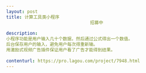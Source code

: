 ```yaml
---                
layout: post       
title: 计算工具类小程序
                                招募中
           
description: 
小程序功能是用户输入几十个数据，然后通过公式得出一个数值。
后台保存用户的输入，避免用户每次得重新输。
用激励式视频广告插件保证用户看了广告才能得到结果。
     
contenturl: https://pro.lagou.com/project/7948.html      
---                 
```


